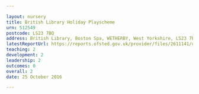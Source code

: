 ```yaml
---

layout: nursery
title: British Library Holiday Playscheme
urn: 512549
postcode: LS23 7BQ
address: British Library, Boston Spa, WETHERBY, West Yorkshire, LS23 7BQ
latestReportUrl: https://reports.ofsted.gov.uk/provider/files/2611141/urn/512549.pdf
teaching: 2
development: 2
leadership: 2
outcomes: 0
overall: 2
date: 25 October 2016

---
```

